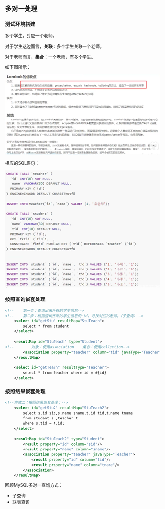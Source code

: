## 多对一处理

### 测试环境搭建

多个学生，对应一个老师。

对于学生这边而言，**关联**：多个学生关联一个老师。

对于老师而言，**集合**：一个老师，有多个学生。

如下图所示：

![image-20210502112052271](images/Lombok.png)

相应的SQL语句：

![image-20210502112204084](Notes/noteImages/image-20210502112204084.png)

### 按照查询嵌套处理

```xml
<!--    第一步：查询出来所有的学生信息-->
<!--    第二步：根据查询出来的学生信息的tid，寻找对应的老师。（子查询）-->
    <select id="getStu" resultMap="StuTeach">
        select * from student
    </select>
    
    <resultMap id="StuTeach" type="Student">
<!--        对象：使用association    集合：使用collection-->
        <association property="teacher" column="tid" javaType="Teacher" select="getTeach"/>
    </resultMap>

    <select id="getTeach" resultType="Teacher">
        select * from teacher where id = #{id}
    </select>
```

### 按照结果嵌套处理

```xml
<!--方式二：按照结果嵌套处理：-->
    <select id="getStu2" resultMap="StuTeach2">
        select s.id sid,s.name sname,t.id tid,t.name tname
        from student s ,teacher t
        where s.tid = t.id;
    </select>
    
    <resultMap id="StuTeach2" type="Student">
        <result property="id" column="sid"/>
        <result property="name" column="sname"/>
        <association property="teacher" javaType="Teacher">
            <result property="id" column="tid"/>
            <result property="name" column="tname"/>
        </association>
    </resultMap>
```

回顾MySQL多对一查询方式：

- 子查询
- 联表查询

